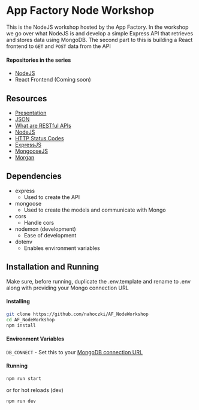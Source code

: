 # App Factory Node Workshop
This is the NodeJS workshop hosted by the App Factory. In the workshop we go over what NodeJS is and develop a simple Express API that retrieves and stores data using MongoDB. The second part to this is building a React frontend to `GET` and `POST` data from the API

#### Repositories in the series
- [NodeJS](https://github.com/nahoczki/AF_NodeWorkshop)
- React Frontend (Coming soon)

## Resources
- [Presentation](https://docs.google.com/presentation/d/1XTdiEC-RvT1YjDNUWOawYk7fWTgqXsc3DPvQqs2BCFE/edit?usp=sharing)
- [JSON](https://www.json.org/json-en.html)
- [What are RESTful APIs](https://www.redhat.com/en/topics/api/what-is-a-rest-api)
- [NodeJS](https://nodejs.org/en/)
- [HTTP Status Codes](https://developer.mozilla.org/en-US/docs/Web/HTTP/Status)
- [ExpressJS](https://expressjs.com/)
- [MongooseJS](https://mongoosejs.com/)
- [Morgan](https://github.com/expressjs/morgan)

## Dependencies
- express
  - Used to create the API
- mongoose
  - Used to create the models and communicate with Mongo
- cors
  - Handle cors
- nodemon (development)
  - Ease of development
- dotenv
  - Enables environment variables

## Installation and Running
Make sure, before running, duplicate the .env.template and rename to .env along with providing your Mongo connection URL

#### Installing

```bash
git clone https://github.com/nahoczki/AF_NodeWorkshop
cd AF_NodeWorkshop
npm install
```

#### Environment Variables
`DB_CONNECT` - Set this to your [MongoDB connection URL](https://www.mongodb.com/docs/manual/reference/connection-string/)

#### Running

```bash
npm run start
```
or for hot reloads (dev)
```bash
npm run dev
```
